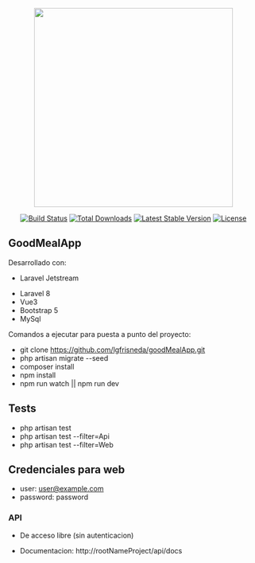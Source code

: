 <p align="center"><a href="https://laravel.com" target="_blank"><img src="https://raw.githubusercontent.com/laravel/art/master/logo-lockup/5%20SVG/2%20CMYK/1%20Full%20Color/laravel-logolockup-cmyk-red.svg" width="400"></a></p>

<p align="center">
<a href="https://travis-ci.org/laravel/framework"><img src="https://travis-ci.org/laravel/framework.svg" alt="Build Status"></a>
<a href="https://packagist.org/packages/laravel/framework"><img src="https://img.shields.io/packagist/dt/laravel/framework" alt="Total Downloads"></a>
<a href="https://packagist.org/packages/laravel/framework"><img src="https://img.shields.io/packagist/v/laravel/framework" alt="Latest Stable Version"></a>
<a href="https://packagist.org/packages/laravel/framework"><img src="https://img.shields.io/packagist/l/laravel/framework" alt="License"></a>
</p>

## GoodMealApp

Desarrollado con:
- Laravel Jetstream
* Laravel 8
* Vue3
* Bootstrap 5
* MySql

Comandos a ejecutar para puesta a punto del proyecto:

- git clone https://github.com/lgfrisneda/goodMealApp.git
- php artisan migrate --seed
- composer install
- npm install
- npm run watch || npm run dev


## Tests

- php artisan test
- php artisan test --filter=Api
- php artisan test --filter=Web

## Credenciales para web

- user: user@example.com
- password: password

### API

* De acceso libre (sin autenticacion)
- Documentacion: http://rootNameProject/api/docs
